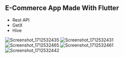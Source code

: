 ## E-Commerce App Made With Flutter

- Rest API
- GetX
- Hive

![Screenshot_1712532435](https://github.com/emirtascakir/e-commerce-app/assets/74801643/6889be6e-628f-48a7-8176-72fbeba0fee9)
![Screenshot_1712532431](https://github.com/emirtascakir/e-commerce-app/assets/74801643/675217d3-8d51-482f-956d-99dcb1c5af4e)
![Screenshot_1712532465](https://github.com/emirtascakir/e-commerce-app/assets/74801643/5ac3e862-1815-4f99-8570-981a98e6de8a)
![Screenshot_1712532461](https://github.com/emirtascakir/e-commerce-app/assets/74801643/c1bc781a-bcd3-421f-a3fc-13cc6943dd1d)
![Screenshot_1712532442](https://github.com/emirtascakir/e-commerce-app/assets/74801643/866e398a-ae07-4b16-b532-46840b067935)
